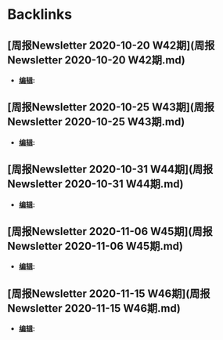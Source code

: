 
# Backlinks
## [周报Newsletter 2020-10-20 W42期](周报Newsletter 2020-10-20 W42期.md)
- **[编辑](编辑.md):**

## [周报Newsletter 2020-10-25 W43期](周报Newsletter 2020-10-25 W43期.md)
- **[编辑](编辑.md):**

## [周报Newsletter 2020-10-31 W44期](周报Newsletter 2020-10-31 W44期.md)
- **[编辑](编辑.md):**

## [周报Newsletter 2020-11-06 W45期](周报Newsletter 2020-11-06 W45期.md)
- **[编辑](编辑.md):**

## [周报Newsletter 2020-11-15 W46期](周报Newsletter 2020-11-15 W46期.md)
- **[编辑](编辑.md):**

